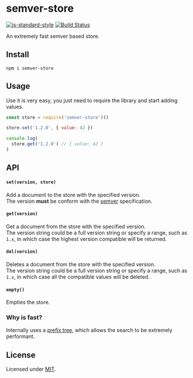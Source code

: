 # semver-store

[![js-standard-style](https://img.shields.io/badge/code%20style-standard-brightgreen.svg?style=flat)](http://standardjs.com/)  [![Build Status](https://travis-ci.org/delvedor/semver-store.svg?branch=master)](https://travis-ci.org/delvedor/semver-store)

An extremely fast semver based store.

## Install
```
npm i semver-store
```
## Usage
Use it is very easy, you just need to require the library and start adding values.
```js
const store = require('semver-store')()

store.set('1.2.0', { value: 42 })

console.log(
  store.get('1.2.0') // { value: 42 }
)
```

## API
#### `set(version, store)`
Add a document to the store with the specified version.<br/>
The version **must** be conform with the [semver](http://semver.org/) specification.

#### `get(version)`
Get a document from the store with the specified version.<br/>
The version string could be a full version string or specify a range, such as `1.x`, in which case the highest version compatible will be returned.

#### `del(version)`
Deletes a document from the store with the specified version.<br/>
The version string could be a full version string or specify a range, such as `1.x`, in which case all the compatible values will be deleted.

#### `empty()`
Empties the store.

### Why is fast?
  Internally uses a [prefix tree](https://en.wikipedia.org/wiki/Trie), which allows the search to be extremely performant.

## License

Licensed under [MIT](./LICENSE).
